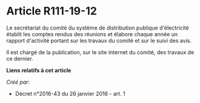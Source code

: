 # Article R111-19-12

Le secrétariat du comité du système de distribution publique d'électricité établit les comptes rendus des réunions et élabore
chaque année un rapport d'activité portant sur les travaux du comité et sur le suivi des avis. 

Il est chargé de la publication, sur le site internet du comité, des travaux de ce dernier.

**Liens relatifs à cet article**

_Créé par_:

  - Décret n°2016-43 du 26 janvier 2016 - art. 1
